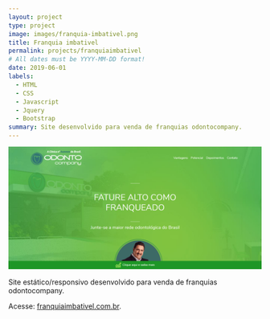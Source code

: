```yaml
---
layout: project
type: project
image: images/franquia-imbativel.png
title: Franquia imbativel
permalink: projects/franquiaimbativel
# All dates must be YYYY-MM-DD format!
date: 2019-06-01
labels:
  - HTML
  - CSS
  - Javascript
  - Jquery
  - Bootstrap 
summary: Site desenvolvido para venda de franquias odontocompany.
---
```


<img class="ui medium right floated rounded image" src="../images/franquia-imbativel.png">

Site estático/responsivo desenvolvido para venda de franquias odontocompany. 

Acesse: <a target="_blank" href="https://franquiaimbativel.com.br/">franquiaimbativel.com.br</a>.




